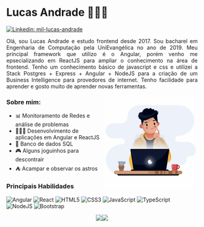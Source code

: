 # Lucas Andrade 👨🏽‍💻
[![Linkedin: mil-lucas-andrade](https://img.shields.io/badge/-Lucas%20Andrade-blue?style=flat-square&logo=Linkedin&logoColor=white&link=https://www.linkedin.com/in/mil-lucas-andrade/)](https://www.linkedin.com/in/mil-lucas-andrade/)

<p style="text-align: justify">Olá, sou Lucas Andrade e estudo frontend desde 2017. Sou bacharel em Engenharia de Computação pela UniEvangélica no ano de 2019. Meu principal framework que utilizo é o Angular, porém venho me epsecializando em ReactJS para ampliar o conhecimento na área de frontend. Tenho um conhecimento básico de javascript e css e utilizei a Stack Postgres + Express + Angular + NodeJS para a criação de um Business Intelligence para provedores de internet. Tenho facilidade para aprender e gosto muito de aprender novas ferramentas. </p>

<img src="image.gif" align="right" width="250">

### Sobre mim:
- 📊 Monitoramento de Redes e análise de problemas
- 👨🏽‍💻 Desenvolvimento de aplicações em Angular e ReactJS
- 🎲 Banco de dados SQL
- 🎮 Alguns joguinhos para descontrair
- ⛺ Acampar e observar os astros

### Principais Habilidades
<p align="left">
  <img src="https://icongr.am/devicon/angularjs-plain.svg?size=38&color=dd0031" alt="Angular"/>
  <img src="https://icongr.am/devicon/react-original.svg?size=38&color=currentColor" alt="React"/>
  <img src="https://icongr.am/devicon/html5-original.svg?size=40&color=currentColor" alt="HTML5"/>
  <img src="https://icongr.am/devicon/css3-original.svg?size=40&color=currentColor" alt="CSS3"/>
  <img src="https://icongr.am/devicon/javascript-original.svg?size=35&color=currentColor" alt="JavaScript"/>
  <img src="https://icongr.am/devicon/typescript-original.svg?size=35&color=currentColor" alt="TypeScript"/>
  <img src="https://icongr.am/devicon/nodejs-original.svg?size=40&color=currentColor" alt="NodeJS"/>
  <img src="https://icongr.am/devicon/bootstrap-plain.svg?size=40&color=7952b3" alt="Bootstrap"/>
</p>

<div style="display: flex; justify-content: center; width: 100%" align="center">
    <img height="150em" src="https://github-readme-stats.vercel.app/api?username=miluksandrades&theme=dracula&show_icons=true"/>
    <img height="150em" src="https://github-readme-stats.vercel.app/api/top-langs/?username=miluksandrades&layout=compact&theme=dracula"/>
</div>
